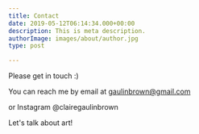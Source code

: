 ```yaml
---
title: Contact
date: 2019-05-12T06:14:34.000+00:00
description: This is meta description.
authorImage: images/about/author.jpg
type: post

---
```

Please get in touch :)

You can reach me by email at gaulinbrown@gmail.com

or Instagram @clairegaulinbrown

Let's talk about art!